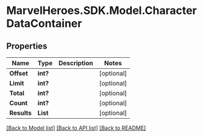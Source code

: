 # MarvelHeroes.SDK.Model.CharacterDataContainer
## Properties

Name | Type | Description | Notes
------------ | ------------- | ------------- | -------------
**Offset** | **int?** |  | [optional] 
**Limit** | **int?** |  | [optional] 
**Total** | **int?** |  | [optional] 
**Count** | **int?** |  | [optional] 
**Results** | **List** |  | [optional] 

[[Back to Model list]](../README.md#documentation-for-models) [[Back to API list]](../README.md#documentation-for-api-endpoints) [[Back to README]](../README.md)

